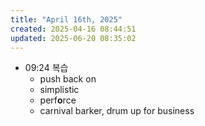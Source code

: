 ```yaml
---
title: "April 16th, 2025"
created: 2025-04-16 08:44:51
updated: 2025-06-20 08:35:02
---
```


  * 09:24 복습
    * push back on
    * simplistic
    * perf**o**rce
    * carnival barker, drum up for business